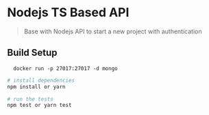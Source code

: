 
# Nodejs TS Based API

> Base with Nodejs API to start a new project with authentication


## Build Setup

```
  docker run -p 27017:27017 -d mongo
```

``` bash
# install dependencies
npm install or yarn

# run the tests
npm test or yarn test
```
